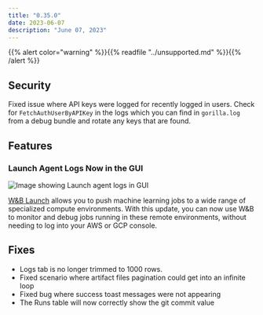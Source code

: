 ```yaml
---
title: "0.35.0"
date: 2023-06-07
description: "June 07, 2023"
---
```


{{% alert color="warning" %}}{{% readfile "../unsupported.md" %}}{{% /alert %}}

## Security

Fixed issue where API keys were logged for recently logged in users. Check for `FetchAuthUserByAPIKey` in the logs which you can find in `gorilla.log` from a debug bundle and rotate any keys that are found.

## Features

### Launch Agent Logs Now in the GUI

![Image showing Launch agent logs in GUI](https://github.com/wandb/server/assets/97066933/9d68dc0d-54c9-4024-a108-ffb5a1500fa8)

[W&B Launch](https://docs.wandb.ai/guides/launch) allows you to push machine learning jobs to a wide range of specialized compute environments.  With this update, you can now use W&B to monitor and debug jobs running in these remote environments, without needing to log into your AWS or GCP console.

## Fixes

- Logs tab is no longer trimmed to 1000 rows.
- Fixed scenario where artifact files pagination could get into an infinite loop
- Fixed bug where success toast messages were not appearing
- The Runs table will now correctly show the git commit value
